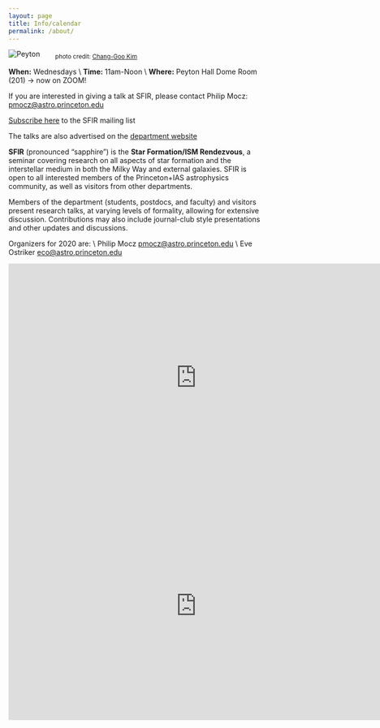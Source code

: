 ```yaml
---
layout: page
title: Info/calendar
permalink: /about/
---
```


![Peyton](../figures/peyton.jpg)
<sub>  &nbsp;&nbsp;&nbsp;&nbsp;&nbsp;&nbsp;&nbsp; photo credit: [Chang-Goo Kim](https://www.astro.princeton.edu/~cgkim/astral/index.html)   </sub> 


**When:**  Wednesdays \\
**Time:**   11am-Noon \\
**Where:** Peyton Hall Dome Room (201) -> now on ZOOM!

If you are interested in giving a talk at SFIR, please contact Philip Mocz: <pmocz@astro.princeton.edu> 

[Subscribe here](https://mail.astro.princeton.edu/mailman/listinfo/sfir) to the SFIR mailing list

The talks are also advertised on the [department website](https://web.astro.princeton.edu/events/seminars/sfir-star_formation-ism_rendezvous)


**SFIR** (pronounced “sapphire”) is the **Star Formation/ISM 
Rendezvous**, a seminar covering research on all aspects of star 
formation and the interstellar medium in both the Milky Way and 
external galaxies.  SFIR is open to all interested members of the 
Princeton+IAS astrophysics community, as well as visitors from other 
departments.    

Members of the department (students, postdocs, and faculty) and 
visitors present research talks, at varying levels of formality, 
allowing for extensive discussion.   Contributions may also include 
journal-club style presentations and other updates and discussions.


Organizers for 2020 are: \\
Philip Mocz 
<pmocz@astro.princeton.edu> 
\\
Eve Ostriker 
<eco@astro.princeton.edu>

<iframe src="https://calendar.google.com/calendar/embed?src=34hvhij8hvpl7dap1e23bbvhm0%40group.calendar.google.com&ctz=America%2FNew_York&amp;mode=AGENDA" style="border: 0" width="740" height="450" frameborder="0" scrolling="no"></iframe>
<iframe src="https://www.google.com/maps/embed?pb=!1m14!1m8!1m3!1d12163.24075196939!2d-74.6516625!3d40.3465565!3m2!1i1024!2i768!4f13.1!3m3!1m2!1s0x0%3A0xdf4f1a4f50a787b0!2sDepartment+of+Astrophysical+Sciences!5e0!3m2!1sen!2sus!4v1565132625246!5m2!1sen!2sus" width="740" height="450" frameborder="0" style="border:0" allowfullscreen></iframe>

